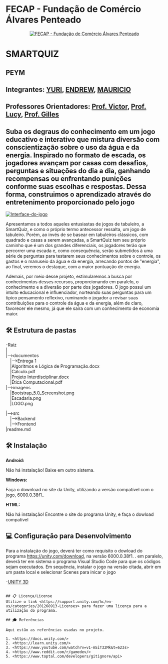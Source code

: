 ```sh

```

# FECAP - Fundação de Comércio Álvares Penteado

<p align="center">
<a href= "https://www.fecap.br/"><img src="https://encrypted-tbn0.gstatic.com/images?q=tbn:ANd9GcRhZPrRa89Kma0ZZogxm0pi-tCn_TLKeHGVxywp-LXAFGR3B1DPouAJYHgKZGV0XTEf4AE&usqp=CAU" alt="FECAP - Fundação de Comércio Álvares Penteado" border="0"></a>
</p>

# SMARTQUIZ

## PEYM

## Integrantes: <a href="https://github.com/yursx">YURI</a>, <a href="https://github.com/EndrewFMA">ENDREW</a>, <a href="https://github.com/MauSuster">MAURICIO</a>

## Professores Orientadores: <a href="https://www.linkedin.com/in/victorbarq/">Prof. Victor</a>, <a href="https://www.linkedin.com/in/lucymari/">Prof. Lucy</a>, <a href="https://www.linkedin.com/in/gillespleite">Prof. Gilles</a>

## Suba os degraus do conhecimento em um jogo educativo e interativo que mistura diversão com conscientização sobre o uso da água e da energia. Inspirado no formato de escada, os jogadores avançam por casas com desafios, perguntas e situações do dia a dia, ganhando recompensas ou enfrentando punições conforme suas escolhas e respostas. Dessa forma, construimos o aprendizado através do entretenimento proporcionado pelo jogo

[<a href='https://postimg.cc/DWGqVYKy' target='_blank'><img src='https://i.postimg.cc/DWGqVYKy/Interface-do-jogo.png' border='0' alt='Interface-do-jogo'/></a>
](https://postimg.cc/DWGqVYKy)

Apresentamos a todos aqueles entusiastas de jogos de tabuleiro, a SmartQuiz, e como o próprio termo antecessor ressalta, um jogo de tabuleiro. Porém, ao invés
de se basear em tabuleiros clássicos, com quadrado e casas a serem avançadas, a SmartQuiz tem seu próprio caminho que é um dos grandes diferenciais, os jogadores
terão que percorrer uma escada e, como consequência, serão submetidos à uma série de perguntas para testarem seus conhecimentos sobre o controle, os gastos e o
manuseio da água e da energia, arrecando pontos de "energia", ao final, veremos o destaque, com a maior pontuação de energia.

Ademais, por meio desse projeto, estimularemos a busca por conhecimentos desses recursos, proporcionando em paralelo, o conhecimento e a diversão por parte
dos jogadores. O jogo possui um intuito educacional e influenciador, norteando suas perguntas para um tipico pensamento reflexivo, ruminando o jogador a revisar
suas contribuições para o controle da água e da energia, além de claro, favorecer ele mesmo, já que ele saíra com um conhecimento de economia maior.


## 🛠 Estrutura de pastas

-Raiz<br>
|<br>
|-->documentos<br>
  &emsp;|-->Entrega 1<br>
  &emsp;|Algoritmos e Lógica de Programação.docx<br>
  &emsp;|Cálculo.pdf<br>
  &emsp;|Projeto Interdisciplinar.docx<br>
  &emsp;|Ética Computacional.pdf<br>
|-->imagens<br>
&emsp;|Bootstrap_5.0_Screenshot.png<br>
&emsp;|Escadaria.png<br>
&emsp;|LOGO.png<br>

|-->src<br>
  &emsp;|-->Backend<br>
  &emsp;|-->Frontend<br>
|readme.md<br>

## 🛠 Instalação

<b>Android:</b>

Não há instalação! 
Baixe em outro sistema.


<b>Windows:</b>


Faça o download no site da Unity, utilizando a versão compatível com o jogo, 6000.0.38f1..


<b>HTML:</b>

Não há instalação!
Encontre o site do programa Unity, e faça o dowload compatível

## 💻 Configuração para Desenvolvimento

Para a instalação do jogo, deverá ter como requisito o dowload do programa https://unity.com/download, na versão 6000.0.38f1. .
em paralelo, deverá ter em sistema o programa Visual Studio Code para que os códigos sejam executados. Em sequência, instalar o jogo na versão
citada, abrir em um pasta local e selecionar Scenes para inicar o jogo

-<a href= "https://unity.com/download">UNITY 3D</a>
```

## 📋 Licença/License
Utilize o link <https://support.unity.com/hc/en-us/categories/201268913-Licenses> para fazer uma licença para a utilização do programa.

## 🎓 Referências

Aqui estão as referências usadas no projeto.

1. <https://docs.unity.com/>
2. <https://learn.unity.com/>
3. <https://www.youtube.com/watch?v=v1-mSiT32Mk&t=623s>
4. <https://www.reddit.com/r/gamedev/>
5. <https://www.toptal.com/developers/gitignore/api>
